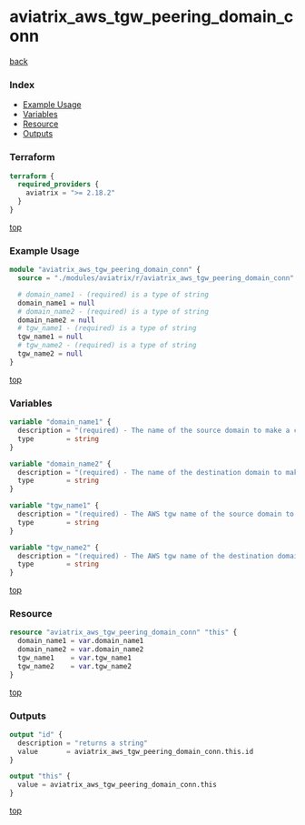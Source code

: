 # aviatrix_aws_tgw_peering_domain_conn

[back](../aviatrix.md)

### Index

- [Example Usage](#example-usage)
- [Variables](#variables)
- [Resource](#resource)
- [Outputs](#outputs)

### Terraform

```terraform
terraform {
  required_providers {
    aviatrix = ">= 2.18.2"
  }
}
```

[top](#index)

### Example Usage

```terraform
module "aviatrix_aws_tgw_peering_domain_conn" {
  source = "./modules/aviatrix/r/aviatrix_aws_tgw_peering_domain_conn"

  # domain_name1 - (required) is a type of string
  domain_name1 = null
  # domain_name2 - (required) is a type of string
  domain_name2 = null
  # tgw_name1 - (required) is a type of string
  tgw_name1 = null
  # tgw_name2 - (required) is a type of string
  tgw_name2 = null
}
```

[top](#index)

### Variables

```terraform
variable "domain_name1" {
  description = "(required) - The name of the source domain to make a connection."
  type        = string
}

variable "domain_name2" {
  description = "(required) - The name of the destination domain to make a connection."
  type        = string
}

variable "tgw_name1" {
  description = "(required) - The AWS tgw name of the source domain to make a connection."
  type        = string
}

variable "tgw_name2" {
  description = "(required) - The AWS tgw name of the destination domain to make a connection."
  type        = string
}
```

[top](#index)

### Resource

```terraform
resource "aviatrix_aws_tgw_peering_domain_conn" "this" {
  domain_name1 = var.domain_name1
  domain_name2 = var.domain_name2
  tgw_name1    = var.tgw_name1
  tgw_name2    = var.tgw_name2
}
```

[top](#index)

### Outputs

```terraform
output "id" {
  description = "returns a string"
  value       = aviatrix_aws_tgw_peering_domain_conn.this.id
}

output "this" {
  value = aviatrix_aws_tgw_peering_domain_conn.this
}
```

[top](#index)